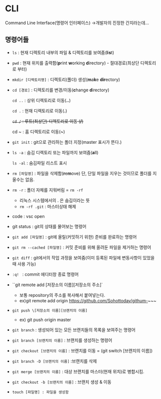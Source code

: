 # CLI

Command Line Interface(명령어 인터페이스) ->개발자의 진정한 간지라는데...



## 명령어들

- `ls` : 현재 디렉토리 내부의 파일 & 디렉토리를 보여줌(**l**i**s**t)
- `pwd` : 현재 위치를 출력함(**p**rint **w**orking **d**irectory) - 절대경로(최상단 디렉토리로 부터)

- `mkdir [디렉토리명]` : 디렉토리(폴더) 생성(**m**a**k**e **dir**ectory)

- `cd [경로]` : 디렉토리를 변경/이동(**c**hange **d**irectory)

  `cd ..` : 상위 디렉토리로 이동(**..**)

  `cd .` : 현재 디렉토리로 이동(**.**)

  ~~`cd /` : 루트(최상단) 디렉토리로 이동 (**/**)~~

  cd ~ : 홈 디렉토리로 이동(**~**)

- `git init` :  git으로 관리하는 폴더 지정(master 표시가 뜬다.)

- `ls -a` : 숨김 디렉토리 또는 파일까지 보여줌(**a**ll)

  `ls -al` : 숨김파일 리스트 표시

- `rm [파일명]` : 파일을 삭제함(**r**e**m**ove) 단, 단일 파일을 지우는 것이므로 폴더를 지울수는 없음.

- `rm -r` : 폴더 자체를 지워버림 = `rm -rf`

  - 리눅스 시스템에서의 . 은 숨김이라는 뜻
  - `rm -rf .git` : 마스터상태 해제

- code : vsc open

- git status : git의 상태를 물어보는 명령어

- `git add [파일명]` : git에 올릴(커밋하기 위한) 준비를 완료하는 명령어

- `git rm --cached [파일명]` : 커밋 준비를 위해 올려둔 파일을 제거하는 명령어

- `git diff` : git에서의 작업 과정을 보여줌(이미 등록된 파일에 변동사항이 있었을 때 사용 가능)
- `:q! ` : commit 에디터창 종료 명령어
- ``git remote add \[저장소의 이름][저장소의 주소]`
  - 보통 repository의 주소를 복사해서 붙여넣는다.
  - ex)git remote add origin https://github.com/Sohottoday/githum-~~~
- `git push \[저장소의 이름][브랜치의 이름]`
  
  - ex) git push origin master



- `git branch` : 생성되어 있는 모든 브랜치들의 목록을 보여주는 명령어

- `git branch [브랜치의 이름]` : 브랜치를 생성하는 명령어

- `git checkout [브랜치의 이름]` : 브랜치를 이동 = (git switch [브랜치의 이름])
- `git branch -D [브랜치의 이름]` :브랜치를 삭제
- `git merge [브랜치의 이름]` : 대상 브랜치를 마스터(현재 위치)로 병합시킴.
- `git checkout -b [브랜치의 이름]` : 브랜치 생성 & 이동



- `touch [파일명] : 파일을 생성함` 